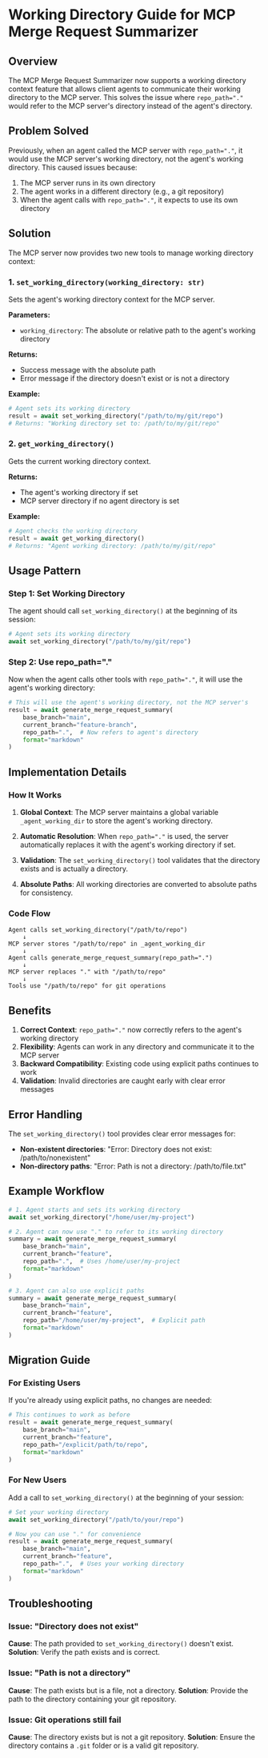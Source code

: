 # Working Directory Guide for MCP Merge Request Summarizer

## Overview

The MCP Merge Request Summarizer now supports a working directory context feature that allows client agents to communicate their working directory to the MCP server. This solves the issue where `repo_path="."` would refer to the MCP server's directory instead of the agent's directory.

## Problem Solved

Previously, when an agent called the MCP server with `repo_path="."`, it would use the MCP server's working directory, not the agent's working directory. This caused issues because:

1. The MCP server runs in its own directory
2. The agent works in a different directory (e.g., a git repository)
3. When the agent calls with `repo_path="."`, it expects to use its own directory

## Solution

The MCP server now provides two new tools to manage working directory context:

### 1. `set_working_directory(working_directory: str)`

Sets the agent's working directory context for the MCP server.

**Parameters:**
- `working_directory`: The absolute or relative path to the agent's working directory

**Returns:**
- Success message with the absolute path
- Error message if the directory doesn't exist or is not a directory

**Example:**
```python
# Agent sets its working directory
result = await set_working_directory("/path/to/my/git/repo")
# Returns: "Working directory set to: /path/to/my/git/repo"
```

### 2. `get_working_directory()`

Gets the current working directory context.

**Returns:**
- The agent's working directory if set
- MCP server directory if no agent directory is set

**Example:**
```python
# Agent checks the working directory
result = await get_working_directory()
# Returns: "Agent working directory: /path/to/my/git/repo"
```

## Usage Pattern

### Step 1: Set Working Directory
The agent should call `set_working_directory()` at the beginning of its session:

```python
# Agent sets its working directory
await set_working_directory("/path/to/my/git/repo")
```

### Step 2: Use repo_path="."
Now when the agent calls other tools with `repo_path="."`, it will use the agent's working directory:

```python
# This will use the agent's working directory, not the MCP server's
result = await generate_merge_request_summary(
    base_branch="main",
    current_branch="feature-branch",
    repo_path=".",  # Now refers to agent's directory
    format="markdown"
)
```

## Implementation Details

### How It Works

1. **Global Context**: The MCP server maintains a global variable `_agent_working_dir` to store the agent's working directory.

2. **Automatic Resolution**: When `repo_path="."` is used, the server automatically replaces it with the agent's working directory if set.

3. **Validation**: The `set_working_directory()` tool validates that the directory exists and is actually a directory.

4. **Absolute Paths**: All working directories are converted to absolute paths for consistency.

### Code Flow

```
Agent calls set_working_directory("/path/to/repo")
    ↓
MCP server stores "/path/to/repo" in _agent_working_dir
    ↓
Agent calls generate_merge_request_summary(repo_path=".")
    ↓
MCP server replaces "." with "/path/to/repo"
    ↓
Tools use "/path/to/repo" for git operations
```

## Benefits

1. **Correct Context**: `repo_path="."` now correctly refers to the agent's working directory
2. **Flexibility**: Agents can work in any directory and communicate it to the MCP server
3. **Backward Compatibility**: Existing code using explicit paths continues to work
4. **Validation**: Invalid directories are caught early with clear error messages

## Error Handling

The `set_working_directory()` tool provides clear error messages for:

- **Non-existent directories**: "Error: Directory does not exist: /path/to/nonexistent"
- **Non-directory paths**: "Error: Path is not a directory: /path/to/file.txt"

## Example Workflow

```python
# 1. Agent starts and sets its working directory
await set_working_directory("/home/user/my-project")

# 2. Agent can now use "." to refer to its working directory
summary = await generate_merge_request_summary(
    base_branch="main",
    current_branch="feature",
    repo_path=".",  # Uses /home/user/my-project
    format="markdown"
)

# 3. Agent can also use explicit paths
summary = await generate_merge_request_summary(
    base_branch="main", 
    current_branch="feature",
    repo_path="/home/user/my-project",  # Explicit path
    format="markdown"
)
```

## Migration Guide

### For Existing Users

If you're already using explicit paths, no changes are needed:

```python
# This continues to work as before
result = await generate_merge_request_summary(
    base_branch="main",
    current_branch="feature", 
    repo_path="/explicit/path/to/repo",
    format="markdown"
)
```

### For New Users

Add a call to `set_working_directory()` at the beginning of your session:

```python
# Set your working directory
await set_working_directory("/path/to/your/repo")

# Now you can use "." for convenience
result = await generate_merge_request_summary(
    base_branch="main",
    current_branch="feature",
    repo_path=".",  # Uses your working directory
    format="markdown"
)
```

## Troubleshooting

### Issue: "Directory does not exist"
**Cause**: The path provided to `set_working_directory()` doesn't exist.
**Solution**: Verify the path exists and is correct.

### Issue: "Path is not a directory"  
**Cause**: The path exists but is a file, not a directory.
**Solution**: Provide the path to the directory containing your git repository.

### Issue: Git operations still fail
**Cause**: The directory exists but is not a git repository.
**Solution**: Ensure the directory contains a `.git` folder or is a valid git repository.
